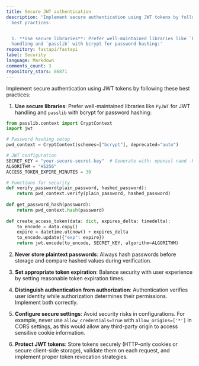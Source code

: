 ```yaml
---
title: Secure JWT authentication
description: 'Implement secure authentication using JWT tokens by following these
  best practices:


  1. **Use secure libraries**: Prefer well-maintained libraries like `PyJWT` for JWT
  handling and `passlib` with bcrypt for password hashing:'
repository: fastapi/fastapi
label: Security
language: Markdown
comments_count: 3
repository_stars: 86871
---
```


Implement secure authentication using JWT tokens by following these best practices:

1. **Use secure libraries**: Prefer well-maintained libraries like `PyJWT` for JWT handling and `passlib` with bcrypt for password hashing:

```python
from passlib.context import CryptContext
import jwt

# Password hashing setup
pwd_context = CryptContext(schemes=["bcrypt"], deprecated="auto")

# JWT configuration
SECRET_KEY = "your-secure-secret-key"  # Generate with: openssl rand -hex 32
ALGORITHM = "HS256"
ACCESS_TOKEN_EXPIRE_MINUTES = 30

# Functions for security
def verify_password(plain_password, hashed_password):
    return pwd_context.verify(plain_password, hashed_password)
    
def get_password_hash(password):
    return pwd_context.hash(password)
    
def create_access_token(data: dict, expires_delta: timedelta):
    to_encode = data.copy()
    expire = datetime.utcnow() + expires_delta
    to_encode.update({"exp": expire})
    return jwt.encode(to_encode, SECRET_KEY, algorithm=ALGORITHM)
```

2. **Never store plaintext passwords**: Always hash passwords before storage and compare hashed values during verification.

3. **Set appropriate token expiration**: Balance security with user experience by setting reasonable token expiration times.

4. **Distinguish authentication from authorization**: Authentication verifies user identity while authorization determines their permissions. Implement both correctly.

5. **Configure secure settings**: Avoid security risks in configurations. For example, never use `allow_credentials=True` with `allow_origins=['*']` in CORS settings, as this would allow any third-party origin to access sensitive cookie information.

6. **Protect JWT tokens**: Store tokens securely (HTTP-only cookies or secure client-side storage), validate them on each request, and implement proper token revocation strategies.